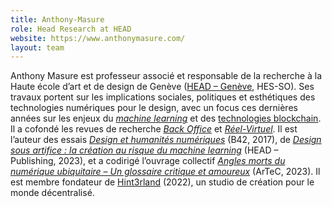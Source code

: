 ```yaml
---
title: Anthony-Masure
role: Head Research at HEAD
website: https://www.anthonymasure.com/
layout: team
---
```

Anthony Masure est professeur associé et responsable de la recherche à la Haute école d’art et de design de Genève ([HEAD – Genève](http://www.head-geneve.ch/), HES-SO). Ses travaux portent sur les implications sociales, politiques et esthétiques des technologies numériques pour le design, avec un focus ces dernières années sur les enjeux du *[machine learning](https://www.anthonymasure.com/notion:IA)* et des [technologies blockchain](https://www.anthonymasure.com/notion:Blockchain). Il a cofondé les revues de recherche *[Back Office](http://www.revue-backoffice.com/)* et *[Réel-Virtuel](http://www.reel-virtuel.com/)*. Il est l’auteur des essais *[Design et humanités numériques](https://www.anthonymasure.com/essai-design-humanites-numeriques)* (B42, 2017), de *[Design sous artifice : la création au risque du machine learning](https://www.anthonymasure.com/essai-design-sous-artifice)* (HEAD – Publishing, 2023), et a codirigé l’ouvrage collectif *[Angles morts du numérique ubiquitaire – Un glossaire critique et amoureux](https://www.anthonymasure.com/livre-glossaire-critique-amoureux-numerique)* (ArTeC, 2023). Il est membre fondateur de [Hint3rland](https://hint3rland.com/) (2022), un studio de création pour le monde décentralisé.
